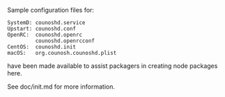 Sample configuration files for:
```
SystemD: counoshd.service
Upstart: counoshd.conf
OpenRC:  counoshd.openrc
         counoshd.openrcconf
CentOS:  counoshd.init
macOS:   org.counosh.counoshd.plist
```
have been made available to assist packagers in creating node packages here.

See doc/init.md for more information.
